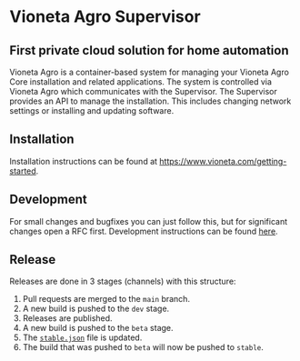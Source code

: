 # Vioneta Agro Supervisor

## First private cloud solution for home automation

Vioneta Agro is a container-based system for managing your
Vioneta Agro Core installation and related applications. The system is
controlled via Vioneta Agro which communicates with the Supervisor. The
Supervisor provides an API to manage the installation. This includes changing
network settings or installing and updating software.

## Installation

Installation instructions can be found at https://www.vioneta.com/getting-started.

## Development

For small changes and bugfixes you can just follow this, but for significant changes open a RFC first.
Development instructions can be found [here][development].

## Release

Releases are done in 3 stages (channels) with this structure:

1. Pull requests are merged to the `main` branch.
2. A new build is pushed to the `dev` stage.
3. Releases are published.
4. A new build is pushed to the `beta` stage.
5. The [`stable.json`][stable] file is updated.
6. The build that was pushed to `beta` will now be pushed to `stable`.

[development]: https://developers.vioneta.com/docs/supervisor/development
[stable]: https://github.com/Vioneta/version/blob/master/stable.json
